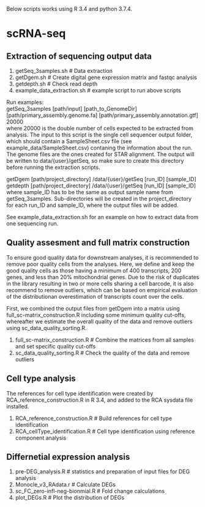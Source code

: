 Below scripts works using R 3.4 and python 3.7.4. 

# scRNA-seq
## Extraction of sequencing output data

1. getSeq_3samples.sh # Data extraction
2. getDgem.sh # Create digital gene expression matrix and fastqc analysis
3. getdepth.sh # Check read depth
4. example_data_extraction.sh # example script to run above scripts

Run examples:  
getSeq_3samples [path/input] [path_to_GenomeDir] [path/primary_assembly.genome.fa] [path/primary_assembly.annotation.gtf] 20000  
where 20000 is the double number of cells expected to be extracted from analysis. The input to this script is the single cell sequencer output folder, which should contain a SampleSheet.csv file (see example_data/SampleSheet.csv) contaning the information about the run. The genome files are the ones created for STAR alignment. The output will be written to data/{user}/getSeq, so make sure to create this directory before running the extraction scripts. 

getDgem [path/project_directory] /data/{user}/getSeq [run_ID] [sample_ID]  
getdepth [path/project_directory] /data/{user}/getSeq [run_ID] [sample_ID]  
where sample_ID has to be the same as output sample name from getSeq_3samples. Sub-directories will be created in the project_directory for each run_ID and sample_ID, where the output files will be added. 

See example_data_extraction.sh for an example on how to extract data from one sequencing run. 

## Quality assesment and full matrix construction

To ensure good quality data for downstream analyses, it is recommended to remove poor quality cells from the analyses. Here, we define and keep the good quality cells as those having a minimum of 400 transcripts, 200 genes, and less than 20% mitochondrial genes. Due to the risk of duplicates in the library resulting in two or more cells sharing a cell barcode, it is also recommend to remove outliers, which can be based on empirical evaluation of the distributionan overestimation of transcripts count over the cells. 

First, we combined the output files from getDgem into a matrix using full_sc-matrix_construction.R including some minimum quality cut-offs, whereafter we estimate the overall quality of the data and remove outliers using sc_data_quality_sorting.R. 

1. full_sc-matrix_construction.R # Combine the matrices from all samples and set specific quality cut-offs
2. sc_data_quality_sorting.R # Check the quality of the data and remove outliers

## Cell type analysis

The references for cell type identification were created by RCA_reference_construction.R in R 3.4, and added to the RCA sysdata file installed. 

1. RCA_reference_construction.R # Build references for cell type identification
2. RCA_cellType_identification.R # Cell type identification using reference component analysis

## Differnetial expression analysis 

1. pre-DEG_analysis.R # statistics and preparation of input files for DEG analysis  
2. Monocle_v3_RAdata.r # Calculate DEGs
3. sc_FC_zero-infl-neg-bionmial.R # Fold change calculations
4. plot_DEGs.R # Plot the distribution of DEGs

